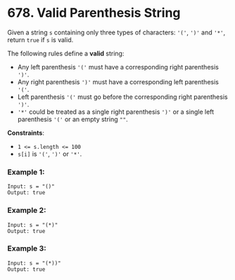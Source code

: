# 678. Valid Parenthesis String

Given a string `s` containing only three types of characters: `'('`, `')'` and `'*'`, return `true` if `s` is valid.

The following rules define a **valid** string:
- Any left parenthesis `'('` must have a corresponding right parenthesis `')'`.
- Any right parenthesis `')'` must have a corresponding left parenthesis `'('`.
- Left parenthesis `'('` must go before the corresponding right parenthesis `')'`.
- `'*'` could be treated as a single right parenthesis `')'` or a single left parenthesis `'('` or an empty string `""`.

**Constraints**:
- `1 <= s.length <= 100`
- `s[i]` is `'('`, `')'` or `'*'`.

### Example 1:
```
Input: s = "()"
Output: true
```

### Example 2:
```
Input: s = "(*)"
Output: true
```

### Example 3:
```
Input: s = "(*))"
Output: true
```
